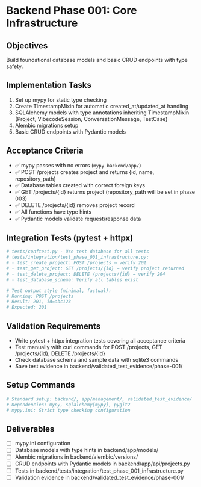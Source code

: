 # Backend Phase 001: Core Infrastructure

## Objectives
Build foundational database models and basic CRUD endpoints with type safety.

## Implementation Tasks
1. Set up mypy for static type checking
2. Create TimestampMixin for automatic created_at/updated_at handling
3. SQLAlchemy models with type annotations inheriting TimestampMixin (Project, VibecodeSession, ConversationMessage, TestCase)
4. Alembic migrations setup
5. Basic CRUD endpoints with Pydantic models

## Acceptance Criteria
- ✅ mypy passes with no errors (`mypy backend/app/`)
- ✅ POST /projects creates project and returns {id, name, repository_path}
- ✅ Database tables created with correct foreign keys
- ✅ GET /projects/{id} returns project (repository_path will be set in phase 003)
- ✅ DELETE /projects/{id} removes project record
- ✅ All functions have type hints
- ✅ Pydantic models validate request/response data

## Integration Tests (pytest + httpx)
```python
# tests/conftest.py - Use test database for all tests
# tests/integration/test_phase_001_infrastructure.py:
# - test_create_project: POST /projects → verify 201
# - test_get_project: GET /projects/{id} → verify project returned
# - test_delete_project: DELETE /projects/{id} → verify 204
# - test_database_schema: Verify all tables exist

# Test output style (minimal, factual):
# Running: POST /projects
# Result: 201, id=abc123
# Expected: 201
```

## Validation Requirements
- Write pytest + httpx integration tests covering all acceptance criteria
- Test manually with curl commands for POST /projects, GET /projects/{id}, DELETE /projects/{id}
- Check database schema and sample data with sqlite3 commands
- Save test evidence in backend/validated_test_evidence/phase-001/

## Setup Commands
```bash
# Standard setup: backend/, app/management/, validated_test_evidence/
# Dependencies: mypy, sqlalchemy[mypy], pygit2
# mypy.ini: Strict type checking configuration
```

## Deliverables
- [ ] mypy.ini configuration
- [ ] Database models with type hints in backend/app/models/
- [ ] Alembic migrations in backend/alembic/versions/
- [ ] CRUD endpoints with Pydantic models in backend/app/api/projects.py
- [ ] Tests in backend/tests/integration/test_phase_001_infrastructure.py
- [ ] Validation evidence in backend/validated_test_evidence/phase-001/